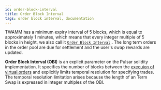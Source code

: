 ```yaml
---
id: order-block-interval
title: Order Block Interval
tags: order block interval, documentation
---
```


TWAMM has a minimum expiry interval of 5 blocks, which is equal to approximately 1 minutes, which means that every integer multiple of 5 blocks in height, we also call it [`Order Block Interval`](https://github.com/PulsarSwap/TWAMM-Contracts/blob/a063840b95855c58986d662be15ea11b7d0ce35e/contracts/Pair.sol#L39)
. The long term orders in the order pool are due for settlement and the user's swap rewards are updated.

**Order Block Interval (OBI)** is an explicit parameter on the Pulsar solidity implementation. It specifies the number of blocks between the [execuion of virtual orders](04-order-execution.md) and explicitly limits temporal resolution for specifying trades. The temporal resolution limitation arises because the length of an Term Swap is expressed in integer multiples of the OBI.
